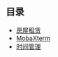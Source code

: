 ## 目录 ##
- [房屋租赁](https://github.com/liuxingrichu/tools-experiences/blob/master/rent.md)
- [MobaXterm](https://github.com/liuxingrichu/tools-experiences/blob/master/MobaXterm.md)
- [时间管理](https://github.com/liuxingrichu/tools-experiences/blob/master/time%20manage.md)
